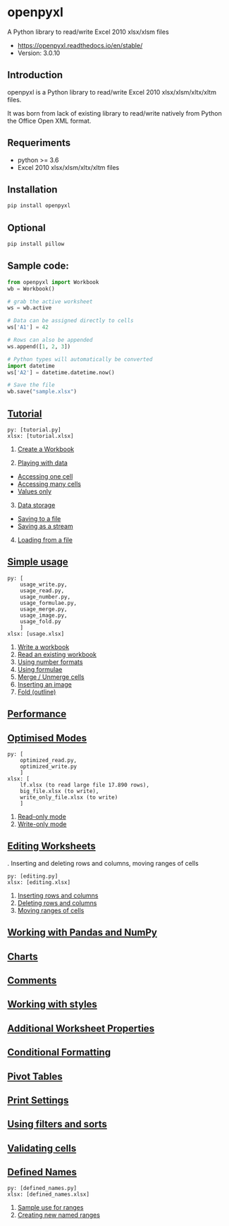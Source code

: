# openpyxl

A Python library to read/write Excel 2010 xlsx/xlsm files

- https://openpyxl.readthedocs.io/en/stable/
- Version: 3.0.10

## Introduction

openpyxl is a Python library to read/write Excel 2010 xlsx/xlsm/xltx/xltm files.

It was born from lack of existing library to read/write natively from Python the Office Open XML format.

## Requeriments

- python >= 3.6
- Excel 2010 xlsx/xlsm/xltx/xltm files

## Installation

```bash
pip install openpyxl
```

## Optional

```bash
pip install pillow
```

## Sample code:

```py
from openpyxl import Workbook
wb = Workbook()

# grab the active worksheet
ws = wb.active

# Data can be assigned directly to cells
ws['A1'] = 42

# Rows can also be appended
ws.append([1, 2, 3])

# Python types will automatically be converted
import datetime
ws['A2'] = datetime.datetime.now()

# Save the file
wb.save("sample.xlsx")
```

## <a href="https://openpyxl.readthedocs.io/en/stable/tutorial.html">Tutorial</a>

```
py: [tutorial.py]
xlsx: [tutorial.xlsx]
```

1. <a href="https://openpyxl.readthedocs.io/en/stable/tutorial.html#create-a-workbook">Create a Workbook</a>

2. <a href="https://openpyxl.readthedocs.io/en/stable/tutorial.html#playing-with-data">Playing with data</a>
- <a href="https://openpyxl.readthedocs.io/en/stable/tutorial.html#accessing-one-cell">Accessing one cell</a>
- <a href="https://openpyxl.readthedocs.io/en/stable/tutorial.html#accessing-many-cells">Accessing many cells</a>
- <a href="https://openpyxl.readthedocs.io/en/stable/tutorial.html#values-only">Values only</a>

3. <a href="https://openpyxl.readthedocs.io/en/stable/tutorial.html#data-storage">Data storage</a>
- <a href="https://openpyxl.readthedocs.io/en/stable/tutorial.html#saving-to-a-file">Saving to a file</a>
- <a href="https://openpyxl.readthedocs.io/en/stable/tutorial.html#saving-as-a-stream">Saving as a stream</a>

4. <a href="https://openpyxl.readthedocs.io/en/stable/tutorial.html#loading-from-a-file">Loading from a file</a>


## <a href="https://openpyxl.readthedocs.io/en/stable/usage.html">Simple usage</a>

```
py: [
    usage_write.py,
    usage_read.py,
    usage_number.py,
    usage_formulae.py,
    usage_merge.py,
    usage_image.py,
    usage_fold.py
    ]
xlsx: [usage.xlsx]
```

1. <a href="https://openpyxl.readthedocs.io/en/stable/usage.html#write-a-workbook">Write a workbook</a>
2. <a href="https://openpyxl.readthedocs.io/en/stable/usage.html#read-an-existing-workbook">Read an existing workbook</a>
3. <a href="https://openpyxl.readthedocs.io/en/stable/usage.html#using-number-formats">Using number formats</a>
4. <a href="https://openpyxl.readthedocs.io/en/stable/usage.html#using-formulae">Using formulae</a>
5. <a href="https://openpyxl.readthedocs.io/en/stable/usage.html#merge-unmerge-cells">Merge / Unmerge cells</a>
6. <a href="https://openpyxl.readthedocs.io/en/stable/usage.html#inserting-an-image">Inserting an image</a>
7. <a href="https://openpyxl.readthedocs.io/en/stable/usage.html#fold-outline">Fold (outline)</a>


## <a href="https://openpyxl.readthedocs.io/en/stable/performance.html">Performance</a>


## <a href="https://openpyxl.readthedocs.io/en/stable/optimized.html">Optimised Modes</a>

```
py: [
    optimized_read.py,
    optimized_write.py
    ]
xlsx: [
    lf.xlsx (to read large file 17.890 rows),
    big_file.xlsx (to write),
    write_only_file.xlsx (to write)
    ]
```

1. <a href="https://openpyxl.readthedocs.io/en/stable/optimized.html#read-only-mode">Read-only mode</a>
2. <a href="https://openpyxl.readthedocs.io/en/stable/optimized.html#write-only-mode">Write-only mode</a>


## <a href="https://openpyxl.readthedocs.io/en/stable/editing_worksheets.html">Editing Worksheets</a>

. Inserting and deleting rows and columns, moving ranges of cells

```
py: [editing.py]
xlsx: [editing.xlsx]
```

1. <a href="https://openpyxl.readthedocs.io/en/stable/editing_worksheets.html#inserting-rows-and-columns">Inserting rows and columns</a>
2. <a href="https://openpyxl.readthedocs.io/en/stable/editing_worksheets.html#deleting-rows-and-columns">Deleting rows and columns</a>
3. <a href="https://openpyxl.readthedocs.io/en/stable/editing_worksheets.html#moving-ranges-of-cells">Moving ranges of cells</a>


## <a href="https://openpyxl.readthedocs.io/en/stable/pandas.html">Working with Pandas and NumPy</a>


## <a href="https://openpyxl.readthedocs.io/en/stable/charts/introduction.html">Charts</a>


## <a href="https://openpyxl.readthedocs.io/en/stable/comments.html">Comments</a>


## <a href="https://openpyxl.readthedocs.io/en/stable/styles.html">Working with styles</a>


## <a href="https://openpyxl.readthedocs.io/en/stable/worksheet_properties.html">Additional Worksheet Properties</a>


## <a href="https://openpyxl.readthedocs.io/en/stable/formatting.html">Conditional Formatting</a>


## <a href="https://openpyxl.readthedocs.io/en/stable/pivot.html">Pivot Tables</a>


## <a href="https://openpyxl.readthedocs.io/en/stable/print_settings.html">Print Settings</a>


## <a href="https://openpyxl.readthedocs.io/en/stable/filters.html">Using filters and sorts</a>


## <a href="https://openpyxl.readthedocs.io/en/stable/validation.html">Validating cells</a>


## <a href="https://openpyxl.readthedocs.io/en/stable/defined_names.html">Defined Names</a>

```
py: [defined_names.py]
xlsx: [defined_names.xlsx]
```

1. <a href="https://openpyxl.readthedocs.io/en/stable/defined_names.html#sample-use-for-ranges">Sample use for ranges</a>
2. <a href="https://openpyxl.readthedocs.io/en/stable/defined_names.html#creating-new-named-ranges">Creating new named ranges</a>